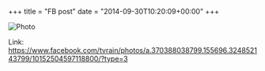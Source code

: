 +++
title = "FB post"
date = "2014-09-30T10:20:09+00:00"
+++



![Photo](https://scontent.xx.fbcdn.net/v/t1.0-0/s130x130/10704113_10152504597118800_2533423799726348660_n.jpg?oh=f969098111c389b7f562e615bb446fcf&oe=5974D864)


Link: https://www.facebook.com/tvrain/photos/a.370388038799.155696.324852143799/10152504597118800/?type=3

